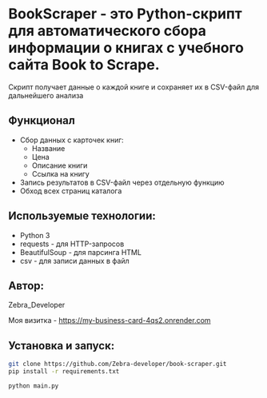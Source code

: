 # BookScraper - это Python-скрипт для автоматического сбора информации о книгах с учебного сайта Book to Scrape.

Скрипт получает данные о каждой книге и сохраняет их в CSV-файл для дальнейшего анализа

## Функционал
- Сбор данных с карточек книг:
	- Название
	- Цена
	- Описание книги
	- Ссылка на книгу  
- Запись результатов в CSV-файл через отдельную функцию
- Обход всех страниц каталога

## Используемые технологии:
- Python 3
- requests - для HTTP-запросов
- BeautifulSoup - для парсинга HTML
- csv - для записи данных в файл

## Автор:

Zebra_Developer

Моя визитка - https://my-business-card-4qs2.onrender.com 

## Установка и запуск:

```bash
git clone https://github.com/Zebra-developer/book-scraper.git
pip install -r requirements.txt

python main.py
